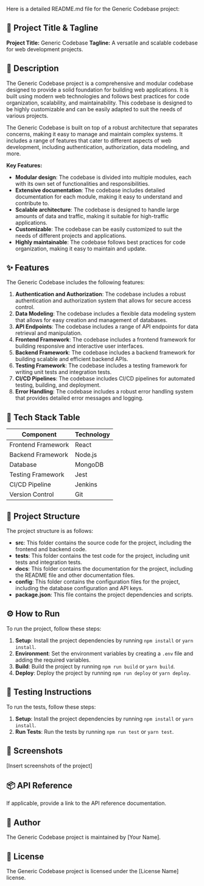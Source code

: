 Here is a detailed README.md file for the Generic Codebase project:

🚀 **Project Title & Tagline**
-------------------------

**Project Title:** Generic Codebase
**Tagline:** A versatile and scalable codebase for web development projects.

📖 **Description**
---------------

The Generic Codebase project is a comprehensive and modular codebase designed to provide a solid foundation for building web applications. It is built using modern web technologies and follows best practices for code organization, scalability, and maintainability. This codebase is designed to be highly customizable and can be easily adapted to suit the needs of various projects.

The Generic Codebase is built on top of a robust architecture that separates concerns, making it easy to manage and maintain complex systems. It includes a range of features that cater to different aspects of web development, including authentication, authorization, data modeling, and more.

**Key Features:**

* **Modular design**: The codebase is divided into multiple modules, each with its own set of functionalities and responsibilities.
* **Extensive documentation**: The codebase includes detailed documentation for each module, making it easy to understand and contribute to.
* **Scalable architecture**: The codebase is designed to handle large amounts of data and traffic, making it suitable for high-traffic applications.
* **Customizable**: The codebase can be easily customized to suit the needs of different projects and applications.
* **Highly maintainable**: The codebase follows best practices for code organization, making it easy to maintain and update.

✨ **Features**
------------

The Generic Codebase includes the following features:

1. **Authentication and Authorization**: The codebase includes a robust authentication and authorization system that allows for secure access control.
2. **Data Modeling**: The codebase includes a flexible data modeling system that allows for easy creation and management of databases.
3. **API Endpoints**: The codebase includes a range of API endpoints for data retrieval and manipulation.
4. **Frontend Framework**: The codebase includes a frontend framework for building responsive and interactive user interfaces.
5. **Backend Framework**: The codebase includes a backend framework for building scalable and efficient backend APIs.
6. **Testing Framework**: The codebase includes a testing framework for writing unit tests and integration tests.
7. **CI/CD Pipelines**: The codebase includes CI/CD pipelines for automated testing, building, and deployment.
8. **Error Handling**: The codebase includes a robust error handling system that provides detailed error messages and logging.

🧰 **Tech Stack Table**
----------------------

| **Component** | **Technology** |
| --- | --- |
| Frontend Framework | React |
| Backend Framework | Node.js |
| Database | MongoDB |
| Testing Framework | Jest |
| CI/CD Pipeline | Jenkins |
| Version Control | Git |

📁 **Project Structure**
---------------------

The project structure is as follows:

* **src**: This folder contains the source code for the project, including the frontend and backend code.
* **tests**: This folder contains the test code for the project, including unit tests and integration tests.
* **docs**: This folder contains the documentation for the project, including the README file and other documentation files.
* **config**: This folder contains the configuration files for the project, including the database configuration and API keys.
* **package.json**: This file contains the project dependencies and scripts.

⚙️ **How to Run**
----------------

To run the project, follow these steps:

1. **Setup**: Install the project dependencies by running `npm install` or `yarn install`.
2. **Environment**: Set the environment variables by creating a `.env` file and adding the required variables.
3. **Build**: Build the project by running `npm run build` or `yarn build`.
4. **Deploy**: Deploy the project by running `npm run deploy` or `yarn deploy`.

🧪 **Testing Instructions**
-------------------------

To run the tests, follow these steps:

1. **Setup**: Install the project dependencies by running `npm install` or `yarn install`.
2. **Run Tests**: Run the tests by running `npm run test` or `yarn test`.

📸 **Screenshots**
----------------

[Insert screenshots of the project]

📦 **API Reference**
----------------

If applicable, provide a link to the API reference documentation.

👤 **Author**
------------

The Generic Codebase project is maintained by [Your Name].

📝 **License**
------------

The Generic Codebase project is licensed under the [License Name] license.
